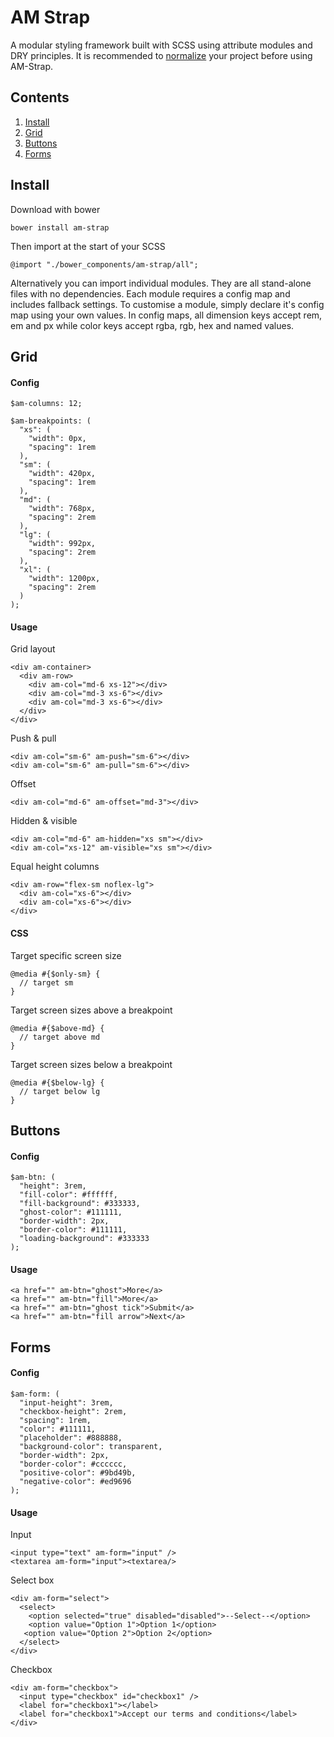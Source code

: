 # AM Strap
A modular styling framework built with SCSS using attribute modules and DRY principles. It is recommended to [normalize](https://necolas.github.io/normalize.css/) your project before using AM-Strap.


## Contents

1. [Install](#install)
2. [Grid](#grid)
3. [Buttons](#buttons)
4. [Forms](#forms)

<a name="install"></a>
## Install

Download with bower

    bower install am-strap
    
Then import at the start of your SCSS

    @import "./bower_components/am-strap/all";

Alternatively you can import individual modules. They are all stand-alone files with no dependencies. Each module requires a config map and includes fallback settings. To customise a module, simply declare it's config map using your own values. In config maps, all dimension keys accept rem, em and px while color keys accept rgba, rgb, hex and named values.

<a name="grid"></a>
## Grid

#### Config

    $am-columns: 12;

    $am-breakpoints: (
      "xs": (
        "width": 0px,
        "spacing": 1rem 
      ),
      "sm": (
        "width": 420px,
        "spacing": 1rem
      ),
      "md": (
        "width": 768px,
        "spacing": 2rem
      ),
      "lg": (
        "width": 992px,
        "spacing": 2rem
      ),
      "xl": (
        "width": 1200px,
        "spacing": 2rem
      )
    );

#### Usage

Grid layout

    <div am-container>
      <div am-row>
        <div am-col="md-6 xs-12"></div>
        <div am-col="md-3 xs-6"></div>
        <div am-col="md-3 xs-6"></div>
      </div>
    </div>

Push & pull

    <div am-col="sm-6" am-push="sm-6"></div>
    <div am-col="sm-6" am-pull="sm-6"></div>

Offset

    <div am-col="md-6" am-offset="md-3"></div>

Hidden & visible

    <div am-col="md-6" am-hidden="xs sm"></div>
    <div am-col="xs-12" am-visible="xs sm"></div>
 
Equal height columns

    <div am-row="flex-sm noflex-lg">
      <div am-col="xs-6"></div>
      <div am-col="xs-6"></div>
    </div>

#### CSS

Target specific screen size

    @media #{$only-sm} {
      // target sm
    }
    
Target screen sizes above a breakpoint

    @media #{$above-md} {
      // target above md
    }
    
Target screen sizes below a breakpoint
    
    @media #{$below-lg} {
      // target below lg
    }

<a name="buttons"></a>
## Buttons

#### Config

    $am-btn: (
      "height": 3rem,
      "fill-color": #ffffff,
      "fill-background": #333333,
      "ghost-color": #111111,
      "border-width": 2px,
      "border-color": #111111,
      "loading-background": #333333
    );

#### Usage

    <a href="" am-btn="ghost">More</a>
    <a href="" am-btn="fill">More</a>
    <a href="" am-btn="ghost tick">Submit</a>
    <a href="" am-btn="fill arrow">Next</a>

<a name="forms"></a>
## Forms

#### Config

	$am-form: (
      "input-height": 3rem,
      "checkbox-height": 2rem,
      "spacing": 1rem,
      "color": #111111,
      "placeholder": #888888,
      "background-color": transparent,
      "border-width": 2px,
      "border-color": #cccccc,
      "positive-color": #9bd49b,
      "negative-color": #ed9696
    );
    
#### Usage

Input

    <input type="text" am-form="input" />
    <textarea am-form="input"><textarea/>
    
Select box

    <div am-form="select">
      <select>
        <option selected="true" disabled="disabled">--Select--</option>
        <option value="Option 1">Option 1</option>
       <option value="Option 2">Option 2</option>
      </select>
    </div>
    
Checkbox

    <div am-form="checkbox">
      <input type="checkbox" id="checkbox1" />
      <label for="checkbox1"></label>
      <label for="checkbox1">Accept our terms and conditions</label>
    </div>